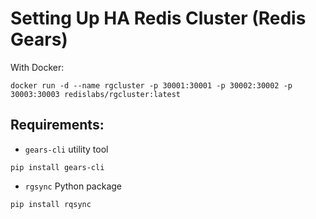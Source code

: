 # Setting Up HA Redis Cluster (Redis Gears)

With Docker:

```shell
docker run -d --name rgcluster -p 30001:30001 -p 30002:30002 -p 30003:30003 redislabs/rgcluster:latest
```

## Requirements:

- `gears-cli` utility tool

```shell
pip install gears-cli
```

- `rgsync` Python package

```shell
pip install rqsync
```
